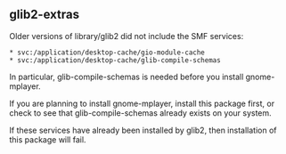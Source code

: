 ## glib2-extras

Older versions of library/glib2 did not include the SMF services:

    * svc:/application/desktop-cache/gio-module-cache
    * svc:/application/desktop-cache/glib-compile-schemas

In particular, glib-compile-schemas is needed before you install
gnome-mplayer.

If you are planning to install gnome-mplayer, install this package
first, or check to see that glib-compile-schemas already exists on
your system.

If these services have already been installed by glib2, then
installation of this package will fail.

